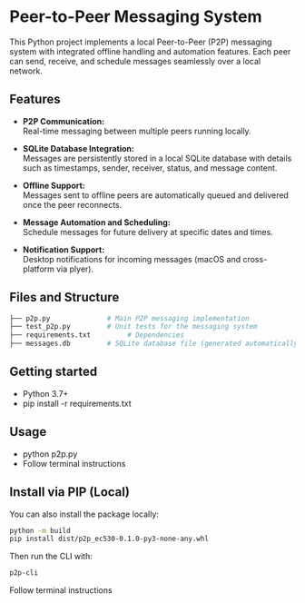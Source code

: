 # Peer-to-Peer Messaging System

This Python project implements a local Peer-to-Peer (P2P) messaging system with integrated offline handling and automation features. Each peer can send, receive, and schedule messages seamlessly over a local network.

## Features

- **P2P Communication:**  
  Real-time messaging between multiple peers running locally.

- **SQLite Database Integration:**  
  Messages are persistently stored in a local SQLite database with details such as timestamps, sender, receiver, status, and message content.

- **Offline Support:**  
  Messages sent to offline peers are automatically queued and delivered once the peer reconnects.

- **Message Automation and Scheduling:**  
  Schedule messages for future delivery at specific dates and times.

- **Notification Support:**  
  Desktop notifications for incoming messages (macOS and cross-platform via plyer).

## Files and Structure
```bash
├── p2p.py              # Main P2P messaging implementation
├── test_p2p.py         # Unit tests for the messaging system
├── requirements.txt         # Dependencies
├── messages.db         # SQLite database file (generated automatically)
```
## Getting started

- Python 3.7+
- pip install -r requirements.txt

## Usage

 - python p2p.py
 - Follow terminal instructions

## Install via PIP (Local)

You can also install the package locally:

```bash
python -m build
pip install dist/p2p_ec530-0.1.0-py3-none-any.whl
```

Then run the CLI with:

```bash
p2p-cli
```
Follow terminal instructions




